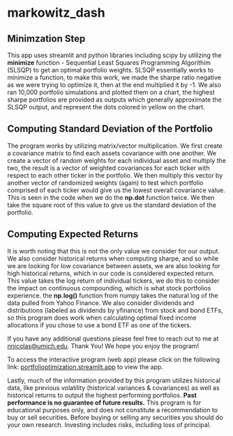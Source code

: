 # markowitz_dash
## Minimzation Step
This app uses streamlit and python libraries including scipy by utilizing the **minimize** function - Sequential Least Squares Programming Algorithim (SLSQP) to get an optimal portfolio weights. SLSQP essentially works to minimize a function, to make this work, we made the sharpe ratio negative as we were trying to optimize it, then at the end multiplied it by -1. We also ran 10,000 portfolio simulations and plotted them on a chart, the highest sharpe portfolios are provided as outputs which generally approximate the SLSQP output, and represent the dots colored in yellow on the chart.
## Computing Standard Deviation of the Portfolio
The program works by utilizing matrix/vector multiplication. We first create a covariance matrix to find each assets covariance with one another. We create a vector of random weights for each individual asset and multiply the two, the result is a vector of weighted covariances for each ticker with respect to each other ticker in the portfolio. We then multiply this vector by another vector of randomized weights (again) to test which portfolio comprised of each ticker would give us the lowest overall covariance value. This is seen in the code when we do the **np.dot** function twice. We then take the square root of this value to give us the standard deviation of the portfolio.
## Computing Expected Returns
It is worth noting that this is not the only value we consider for our output. We also consider historical returns when computing sharpe, and so while we are looking for low covariance between assets, we are also looking for high historical returns, which in our code is considered expected return. This value takes the log return of individual tickers, we do this to consider the impact on continuous compounding, which is what stock portfolios experience. the **np.log()** function from numpy takes the natural log of the data pulled from Yahoo Finance. We also consider dividends and distributions (labeled as dividends by yfinance) from stock and bond ETFs, so this program does work when calculating optimal fixed income allocations if you chose to use a bond ETF as one of the tickers.

If you have any additional questions please feel free to reach out to me at nnicolas@umich.edu. Thank You! We hope you enjoy the program!

To access the interactive program (web app) please click on the following link: [portfolioptimization.streamlit.app](https://portfolioptimization.streamlit.app/) to view the app.

Lastly, much of the information provided by this program utilizes historical data, like previous volatility (historical variances & covariances) as well as historical returns to output the highest performing portfolios. **Past performance is no guarantee of future results.** This program is for educational purposes only, and does not constitute a recommendation to buy or sell securities. Before buying or selling any securities you should do your own research. Investing includes risks, including loss of principal.
